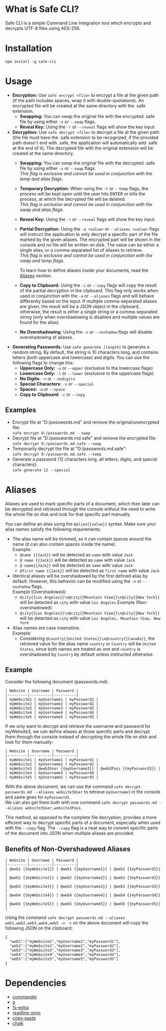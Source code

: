 # What is Safe CLI?

Safe CLI is a simple Command Line Integration tool which encrypts and decrypts UTF-8 files using AES-256.

# Installation

`npm install -g safe-cli`

# Usage

- **Encryption:** Use `safe encrypt <file>` to encrypt a file at the given path (if the path includes spaces, wrap it with double-quotations). An encrypted file will be created at the same directory with the .safe extension.
  - **Swapping:** You can swap the original file with the encrypted .safe file by using either `-s` or `--swap` flags.
  - **Reveal Key:** Using the `-r` or `--reveal` flags will show the key input.
- **Decryption:** Use `safe decrypt <file>` to decrypt a file at the given path (the file must have the .safe extension to be recognized, if the provided path doesn't end with .safe, the application will automatically add .safe at the end of it). The decrypted file with the original extension will be created at the same directory.
  - **Swapping:** You can swap the original file with the decrypted .safe file by using either `-s` or `--swap` flags.  
  _This flag is exclusive and cannot be used in conjunction with the temp and alias flags._
  - **Temporary Decryption:** When using the `-t` or `--temp` flags, the process will be kept open until the user hits <kbd>ENTER</kbd> or kills the process, at which the decrypted file will be deleted.  
  _This flag is exclusive and cannot be used in conjunction with the swap and alias flags._
  - **Reveal Key:** Using the `-r` or `--reveal` flags will show the key input.
  - **Partial Decryption:** Using the `-a <value>` or `--aliases <value>` flags will instruct the application to only decrypt a specific part of the file marked by the given aliases. The encrypted part will be shown in the console and no file will be written on disk. The value can be either a single alias, or a comma-separated list of aliases to retrieve.  
  _This flag is exclusive and cannot be used in conjunction with the swap and temp flags._  

    To learn how to define aliases inside your documents, read the [Aliases](#aliases) section.
  - **Copy to Clipboard:** Using the `-c` or `--copy` flags will copy the result of the partial decryption in the clipboard. This flag only works when used in conjunction with the `-a` or `--aliases` flags and will behave differently based on the input. If multiple comma-separated aliases are given, the result will be a JSON object in the clipboard, otherwise, the result is either a single string or a comma-separated string (only when overshadowing is disabled and multiple values are found for the alias).
  - **No Overshadowing:** Using the `-n` or `--noshadow` flags will disable overshadowing of aliases.
- **Generating Passwords:** Use `safe generate [length]` to generate a random string. By default, the string is 10 characters long, and contains letters (both uppercase and lowercase) and digits. You can use the following flags to change this:
  - **Uppercase Only:** `-u` or `--upper` (exclusive to the lowercase flags)
  - **Lowercase Only:** `-l` or `--lower` (exclusive to the uppercase flags)
  - **No Digits:** `-n` or `--nodigits`
  - **Special Characters:** `-s` or `--special`
  - **Spaces:** `-w` or `--space`
  - **Copy to Clipboard:** `-c` or `--copy`

## Examples

- Encrypt file at "D:/passwords.md" and remove the original/unencrypted file:  
    `safe encrypt D:/passwords.md --swap`
- Decrypt file at "D:/passwords.md.safe" and remove the encrypted file:  
    `safe decrypt D:/passwords.md.safe --swap`
- Temporarily decrypt the file at "D:/passwords.md.safe":  
    `safe decrypt D:/passwords.md.safe --temp`
- Generate a password (12 characters long, all letters, digits, and special characters):  
    `safe generate 12 --special`

# Aliases

Aliases are used to mark specific parts of a document, which then later can be decrypted and retrieved through the console without the need to write the whole file on disk and look for that specific part manually.

You can define an alias using the `@alias{{value}}` syntax. Make sure your alias names satisfy the following requirements:
- The alias name will be trimmed, so it can contain spaces around the name (it can also contain spaces inside the name).  
    Example:
    - `@name {{Jack}}` will be detected as `name` with value `Jack`
    - `@ name {{Jack}}` will be detected as `name` with value `Jack`
    - `@ name{{Jack}}` will be detected as `name` with value `Jack`
    - `@first name {{Jack}}` will be detected as `first name` with value `Jack`
- Identical aliases will be overshadowed by the first defined alias by default. However, this behavior can be modified using the `-n` or `--noshadow` flags.  
    Example (Overshadowed):
  - `@city{{Los Angeles}}\n@city{{Mountain View}}\n@city{{New York}}` will be detected as `city` with value `Los Angeles`
    Example (Non-overshadowed):
  - `@city{{Los Angeles}}\n@city{{Mountain View}}\n@city{{New York}}` will be detected as `city` with value `Los Angeles, Mountain View, New York`
- Alias names are case insensitive.  
    Example:
  - Considering `@Country{{United States}}\n@country{{Canada}}`, the retrieved value for the alias name `country` or `Country` will be `United States`, since both names are treated as one and `country` is overshadowed by `Country` by default unless instructed otherwise.

## Example

Consider the following document (passwords.md):

```
| Website | Username | Password |
|---------|----------|----------|
| myWebsite1 | myUsername1 | myPassword1 |
| myWebsite2 | myUsername2 | myPassword2 |
| myWebsite3 | myUsername3 | myPassword3 |
| myWebsite4 | myUsername4 | myPassword4 |
| myWebsite5 | myUsername5 | myPassword5 |
```

If we only want to decrypt and retrieve the username and password for myWebsite3, we can define aliases at those specific parts and decrypt them through the console instead of decrypting the whole file on disk and look for them manually:

```
| Website | Username | Password |
|---------|----------|----------|
| myWebsite1 | myUsername1 | myPassword1 |
| myWebsite2 | myUsername2 | myPassword2 |
| myWebsite3 | @web3User {{myUsername3}} | @web3Pass {{myPassword3}} |
| myWebsite4 | myUsername4 | myPassword4 |
| myWebsite5 | myUsername5 | myPassword5 |
```
With the above document, we can use the command `safe decrypt passwords.md --aliases website3User` to retrieve `myUsername3` in the console and same goes for `myPassword3`.  
We can also get them both with one command `safe decrypt passwords.md --aliases website3User,website3Pass`.

This method, as opposed to the complete file decryption, provides a more efficient way to decrypt specific parts of a document, especially when used with the `--copy` flag. The `--copy` flag is a neat way to convert specific parts of the document into JSON when multiple aliases are provided.

## Benefits of Non-Overshadowed Aliases

```
| Website | Username | Password |
|---------|----------|----------|
| @web1 {{myWebsite1}} | @web1 {{myUsername1}} | @web1 {{myPassword1}} |
| @web2 {{myWebsite2}} | @web2 {{myUsername2}} | @web2 {{myPassword2}} |
| @web3 {{myWebsite3}} | @web3 {{myUsername3}} | @web3 {{myPassword3}} |
| @web4 {{myWebsite4}} | @web4 {{myUsername4}} | @web4 {{myPassword4}} |
| @web5 {{myWebsite5}} | @web5 {{myUsername5}} | @web5 {{myPassword5}} |
```

Using the command `safe decrypt passwords.md --aliases web1,web2,web3,web4,web5 -n -c` on the above document will copy the following JSON on the clipboard:

```
{
  "web1":["myWebsite1","myUsername1","myPassword1"],
  "web2":["myWebsite2","myUsername2","myPassword2"],
  "web3":["myWebsite3","myUsername3","myPassword3"],
  "web4":["myWebsite4","myUsername4","myPassword4"],
  "web5":["myWebsite5","myUsername5","myPassword5"]
}
```

# Dependencies

- [commander](https://github.com/tj/commander.js/)
- [q](https://github.com/kriskowal/q)
- [fs-extra](https://github.com/jprichardson/node-fs-extra)
- [readline-sync](https://github.com/anseki/readline-sync)
- [copy-paste](https://github.com/xavi-/node-copy-paste)
- [chalk](https://github.com/chalk/chalk)
